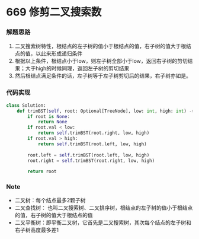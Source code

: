 # 669 修剪二叉搜索数

### 解题思路

1. 二叉搜索树特性，根结点的左子树的值小于根结点的值，右子树的值大于根结点的值，以此来形成递归条件
2. 根据以上条件，根结点小于low，则左子树全部小于low，返回右子树的剪切结果；大于high的时候同理，返回左子树的剪切结果
3. 然后根结点满足条件的话，左子树等于左子树剪切后的结果，右子树亦如是。

### 代码实现

```python
class Solution:
    def trimBST(self, root: Optional[TreeNode], low: int, high: int) -> Optional[TreeNode]:
        if root is None:
            return None
        if root.val < low:
            return self.trimBST(root.right, low, high)
        if root.val > high:
            return self.trimBST(root.left, low, high)
            
        root.left = self.trimBST(root.left, low, high)
        root.right = self.trimBST(root.right, low, high)
        
        return root
```



### Note

- 二叉树：每个结点最多2颗子树
- 二叉查找树： 也叫二叉搜索树、二叉排序树，根结点的左子树的值小于根结点的值，右子树的值大于根结点的值
- 二叉平衡树：即平衡二叉树，它首先是二叉搜索树，其次每个结点的左子树和右子树高度最多差1